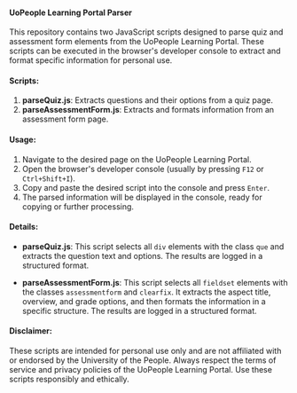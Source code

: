 #### UoPeople Learning Portal Parser

This repository contains two JavaScript scripts designed to parse quiz and assessment form elements from the UoPeople Learning Portal. These scripts can be executed in the browser's developer console to extract and format specific information for personal use.

#### Scripts:

1. **parseQuiz.js**: Extracts questions and their options from a quiz page.
2. **parseAssessmentForm.js**: Extracts and formats information from an assessment form page.

#### Usage:

1. Navigate to the desired page on the UoPeople Learning Portal.
2. Open the browser's developer console (usually by pressing `F12` or `Ctrl+Shift+I`).
3. Copy and paste the desired script into the console and press `Enter`.
4. The parsed information will be displayed in the console, ready for copying or further processing.

#### Details:

- **parseQuiz.js**: This script selects all `div` elements with the class `que` and extracts the question text and options. The results are logged in a structured format.

- **parseAssessmentForm.js**: This script selects all `fieldset` elements with the classes `assessmentform` and `clearfix`. It extracts the aspect title, overview, and grade options, and then formats the information in a specific structure. The results are logged in a structured format.

#### Disclaimer:

These scripts are intended for personal use only and are not affiliated with or endorsed by the University of the People. Always respect the terms of service and privacy policies of the UoPeople Learning Portal. Use these scripts responsibly and ethically.
